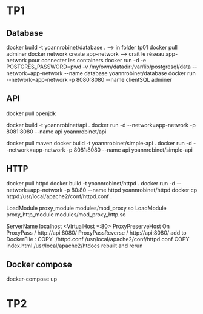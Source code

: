 # TP1 

## Database

docker build -t yoannrobinet/database . --> in folder tp01
docker pull adminer
docker network create app-network --> crait le réseau app-network pour connecter les containers 
docker run -d -e POSTGRES_PASSWORD=pwd -v /my/own/datadir:/var/lib/postgresql/data --network=app-network --name database yoannrobinet/database
docker run --network=app-network -p 8080:8080 --name clientSQL adminer

## API

docker pull openjdk

docker build -t yoannrobinet/api .
docker run -d --network=app-network -p 8081:8080 --name api yoannrobinet/api

docker pull maven
docker build -t yoannrobinet/simple-api .
docker run -d --network=app-network -p 8081:8080 --name api yoannrobinet/simple-api


## HTTP
docker pull httpd
docker build -t yoannrobinet/httpd .
docker run -d --network=app-network -p 80:80 --name httpd yoannrobinet/httpd
docker cp httpd:/usr/local/apache2/conf/httpd.conf .

LoadModule proxy_module modules/mod_proxy.so
LoadModule proxy_http_module modules/mod_proxy_http.so

ServerName localhost
<VirtualHost *:80>
	ProxyPreserveHost On
	ProxyPass / http://api:8080/ 
	ProxyPassReverse / http://api:8080/
</VirtualHost>
add to DockerFile : 
    COPY ./httpd.conf /usr/local/apache2/conf/httpd.conf
    COPY index.html /usr/local/apache2/htdocs
rebuilt and rerun

## Docker compose
docker-compose up

# TP2